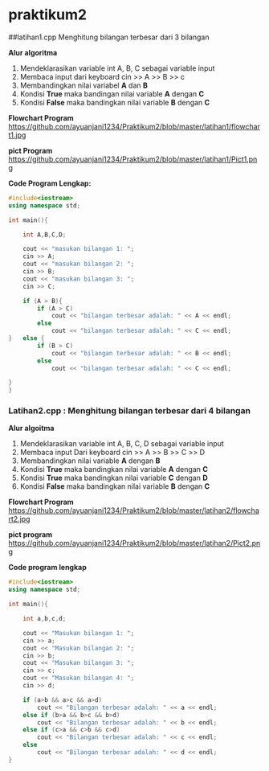 # praktikum2

##latihan1.cpp Menghitung bilangan terbesar dari 3 bilangan 

**Alur algoritma** 
1. Mendeklarasikan variable int A, B, C sebagai variable input
2. Membaca input dari keyboard cin >> A >> B >> c
3. Membandingkan nilai variabel **A** dan **B** 
4. Kondisi **True** maka bandingan nilai variable **A** dengan **C**
5. Kondisi **False** maka bandingkan nilai variable **B** dengan **C** 

**Flowchart Program**
https://github.com/ayuanjani1234/Praktikum2/blob/master/latihan1/flowchart1.jpg

**pict Program**
https://github.com/ayuanjani1234/Praktikum2/blob/master/latihan1/Pict1.png

**Code Program Lengkap:**
```C++
#include<iostream>
using namespace std;

int main(){

    int A,B,C,D;

    cout << "masukan bilangan 1: ";
    cin >> A;
    cout << "masukan bilangan 2: ";
    cin >> B;
    cout << "masukan bilangan 3: ";
    cin >> C;

    if (A > B){
        if (A > C)
            cout << "bilangan terbesar adalah: " << A << endl;
        else
            cout << "bilangan terbesar adalah: " << C << endl;
}   else {
        if (B > C)
            cout << "bilangan terbesar adalah: " << B << endl;
        else
            cout << "bilangan terbesar adalah: " << C << endl;

}
}
```

### Latihan2.cpp : Menghitung bilangan terbesar dari 4 bilangan

**Alur algoitma**
1. Mendeklarasikan variable int A, B, C, D sebagai variable input
2. Membaca input Dari keyboard cin >> A >> B >> C >> D
3. Membandingkan nilai variable **A** dengan **B**
4. Kondisi **True** maka bandingkan nilai variable **A** dengan **C**
5. Kondisi **True** maka bandingkan nilai variable **C** dengan **D**
6. Kondisi **False** maka bandingkan nilai variable **B** dengan **C**

**Flowchart Program**
https://github.com/ayuanjani1234/Praktikum2/blob/master/latihan2/flowchart2.jpg

**pict program**
https://github.com/ayuanjani1234/Praktikum2/blob/master/latihan2/Pict2.png

**Code program lengkap**
```C++
#include<iostream>
using namespace std;

int main(){

    int a,b,c,d;

    cout << "Masukan bilangan 1: ";
    cin >> a;
    cout << "Masukan bilangan 2: ";
    cin >> b;
    cout << "Masukan bilangan 3: ";
    cin >> c;
    cout << "Masukan bilangan 4: ";
    cin >> d;

    if (a>b && a>c && a>d)
        cout << "Bilangan terbesar adalah: " << a << endl;
    else if (b>a && b>c && b>d)
        cout << "Bilangan terbesar adalah: " << b << endl;
    else if (c>a && c>b && c>d)
        cout << "Bilangan terbesar adalah: " << c << endl;
    else
        cout << "Bilangan terbesar adalah: " << d << endl;
}
```